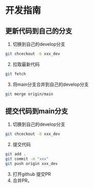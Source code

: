 # 开发指南

## 更新代码到自己的分支

1. 切换到自己的develop分支
```bash
git chceckout -b xxx_dev
```
2. 拉取最新代码
```bash
git fetch
```
3. 将main分支合并到自己的develop分支
```bash
git merge origin/main
```

## 提交代码到main分支

1. 切换到自己的develop分支
```bash
git chceckout -b xxx_dev
```
2. 提交代码
```bash
git add .
git commit -m "xxx"
git push origin xxx_dev
```
3. 打开github 提交PR
4. 合并PR，